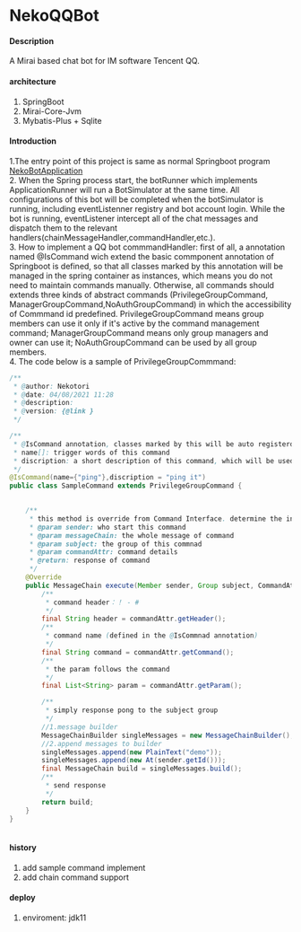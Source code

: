 # NekoQQBot

#### Description

A Mirai based chat bot for IM software Tencent QQ.

#### architecture

1. SpringBoot
2. Mirai-Core-Jvm
3. Mybatis-Plus + Sqlite

#### Introduction

1.The entry point of this project is same as normal Springboot program [NekoBotApplication](https://github.com/Manyoukokoro/NekoQQBot/blob/dev-1.0.5/NekoBot-Terminal/src/main/java/org/nekotori/NekoBotApplication.java)  
2. When the Spring process start, the botRunner which implements ApplicationRunner will run a BotSimulator at the same time. All configurations of this bot will be completed when the botSimulator is running, including eventListenner registry and bot account login. While the bot is running, eventListener intercept all of the chat messages and dispatch them to the relevant handlers(chainMessageHandler,commandHandler,etc.).  
3. How to implement a QQ bot commmandHandler:  first of all, a annotation named @IsCommand wich extend the basic commponent annotation of Springboot is defined, so that all classes marked by this annotation will be managed in the spring container as instances, which means you do not need to maintain commands manually. Otherwise, all commands should extends three kinds of abstract commands (PrivilegeGroupCommand, ManagerGroupCommand,NoAuthGroupCommand) in which the accessibility of Commmand id predefined. PrivilegeGroupCommand means group members can use it only if it's active by the command management command; ManagerGroupCommand means only group managers and owner can use it; NoAuthGroupCommand can be used by all group members.  
4. The code below is a sample of PrivilegeGroupCommmand:  
```java
/**
 * @author: Nekotori
 * @date: 04/08/2021 11:28
 * @description:
 * @version: {@link }
 */

/**
 * @IsCommand annotation, classes marked by this will be auto registerd when the application started.
 * name[]: trigger words of this command
 * discription: a short description of this command, which will be used in the command <help>. 
 */
@IsCommand(name={"ping"},discription = "ping it")
public class SampleCommand extends PrivilegeGroupCommand {
    

    /**
     * this method is override from Command Interface. determine the input and the output of a command.
     * @param sender: who start this command
     * @param messageChain: the whole message of command
     * @param subject: the group of this commnad
     * @param commandAttr: command details
     * @return: response of command
     */
    @Override
    public MessageChain execute(Member sender, Group subject, CommandAttr commandAttr, MessageChain messageChain) {
        /**
         * command header：！ - #
         */
        final String header = commandAttr.getHeader();
        /**
         * command name (defined in the @IsCommnad annotation)
         */
        final String command = commandAttr.getCommand();
        /**
         * the param follows the command
         */
        final List<String> param = commandAttr.getParam();

        /**
         * simply response pong to the subject group
         */
        //1.message builder
        MessageChainBuilder singleMessages = new MessageChainBuilder();
        //2.append messages to builder
        singleMessages.append(new PlainText("demo"));
        singleMessages.append(new At(sender.getId()));
        final MessageChain build = singleMessages.build();
        /**
         * send response
         */
        return build;
    }
}
    
```

#### history
1. add sample command implement  
2. add chain command support

#### deploy

1. enviroment: jdk11
